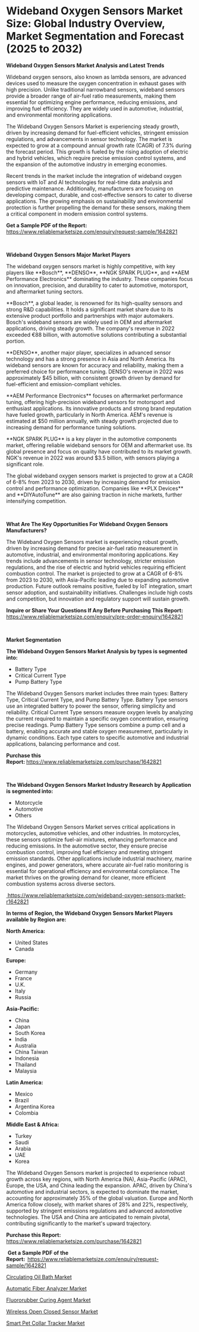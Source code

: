 <p><h1>Wideband Oxygen Sensors Market Size: Global Industry Overview, Market Segmentation and Forecast (2025 to 2032)</h1></p><p><strong>Wideband Oxygen Sensors Market Analysis and Latest Trends</strong></p>
<p><p>Wideband oxygen sensors, also known as lambda sensors, are advanced devices used to measure the oxygen concentration in exhaust gases with high precision. Unlike traditional narrowband sensors, wideband sensors provide a broader range of air-fuel ratio measurements, making them essential for optimizing engine performance, reducing emissions, and improving fuel efficiency. They are widely used in automotive, industrial, and environmental monitoring applications.</p><p>The Wideband Oxygen Sensors Market is experiencing steady growth, driven by increasing demand for fuel-efficient vehicles, stringent emission regulations, and advancements in sensor technology. The market is expected to grow at a compound annual growth rate (CAGR) of 7.3% during the forecast period. This growth is fueled by the rising adoption of electric and hybrid vehicles, which require precise emission control systems, and the expansion of the automotive industry in emerging economies.</p><p>Recent trends in the market include the integration of wideband oxygen sensors with IoT and AI technologies for real-time data analysis and predictive maintenance. Additionally, manufacturers are focusing on developing compact, durable, and cost-effective sensors to cater to diverse applications. The growing emphasis on sustainability and environmental protection is further propelling the demand for these sensors, making them a critical component in modern emission control systems.</p></p>
<p><strong>Get a Sample PDF of the Report:&nbsp;</strong> <a href="https://www.reliablemarketsize.com/enquiry/request-sample/1642821?utm_campaign=1901&utm_medium=2&utm_source=Github&utm_content=ia&utm_term=22012025&utm_id=wideband-oxygen-sensors">https://www.reliablemarketsize.com/enquiry/request-sample/1642821</a></p>
<p>&nbsp;</p>
<p><strong>Wideband Oxygen Sensors Major Market Players</strong></p>
<p><p>The wideband oxygen sensors market is highly competitive, with key players like **Bosch**, **DENSO**, **NGK SPARK PLUG**, and **AEM Performance Electronics** dominating the industry. These companies focus on innovation, precision, and durability to cater to automotive, motorsport, and aftermarket tuning sectors.</p><p>**Bosch**, a global leader, is renowned for its high-quality sensors and strong R&D capabilities. It holds a significant market share due to its extensive product portfolio and partnerships with major automakers. Bosch's wideband sensors are widely used in OEM and aftermarket applications, driving steady growth. The company's revenue in 2022 exceeded €88 billion, with automotive solutions contributing a substantial portion.</p><p>**DENSO**, another major player, specializes in advanced sensor technology and has a strong presence in Asia and North America. Its wideband sensors are known for accuracy and reliability, making them a preferred choice for performance tuning. DENSO's revenue in 2022 was approximately $45 billion, with consistent growth driven by demand for fuel-efficient and emission-compliant vehicles.</p><p>**AEM Performance Electronics** focuses on aftermarket performance tuning, offering high-precision wideband sensors for motorsport and enthusiast applications. Its innovative products and strong brand reputation have fueled growth, particularly in North America. AEM's revenue is estimated at $50 million annually, with steady growth projected due to increasing demand for performance tuning solutions.</p><p>**NGK SPARK PLUG** is a key player in the automotive components market, offering reliable wideband sensors for OEM and aftermarket use. Its global presence and focus on quality have contributed to its market growth. NGK's revenue in 2022 was around $3.5 billion, with sensors playing a significant role.</p><p>The global wideband oxygen sensors market is projected to grow at a CAGR of 6-8% from 2023 to 2030, driven by increasing demand for emission control and performance optimization. Companies like **PLX Devices** and **DIYAutoTune** are also gaining traction in niche markets, further intensifying competition.</p></p>
<p>&nbsp;</p>
<p><strong>What Are The Key Opportunities For Wideband Oxygen Sensors Manufacturers?</strong></p>
<p><p>The Wideband Oxygen Sensors market is experiencing robust growth, driven by increasing demand for precise air-fuel ratio measurement in automotive, industrial, and environmental monitoring applications. Key trends include advancements in sensor technology, stricter emission regulations, and the rise of electric and hybrid vehicles requiring efficient combustion control. The market is projected to grow at a CAGR of 6-8% from 2023 to 2030, with Asia-Pacific leading due to expanding automotive production. Future outlook remains positive, fueled by IoT integration, smart sensor adoption, and sustainability initiatives. Challenges include high costs and competition, but innovation and regulatory support will sustain growth.</p></p>
<p><strong>Inquire or Share Your Questions If Any Before Purchasing This Report:</strong> <a href="https://www.reliablemarketsize.com/enquiry/pre-order-enquiry/1642821?utm_campaign=1901&utm_medium=2&utm_source=Github&utm_content=ia&utm_term=22012025&utm_id=wideband-oxygen-sensors">https://www.reliablemarketsize.com/enquiry/pre-order-enquiry/1642821</a></p>
<p>&nbsp;</p>
<p><strong>Market Segmentation</strong></p>
<p><strong>The Wideband Oxygen Sensors Market Analysis by types is segmented into:</strong></p>
<p><ul><li>Battery Type</li><li>Critical Current Type</li><li>Pump Battery Type</li></ul></p>
<p><p>The Wideband Oxygen Sensors market includes three main types: Battery Type, Critical Current Type, and Pump Battery Type. Battery Type sensors use an integrated battery to power the sensor, offering simplicity and reliability. Critical Current Type sensors measure oxygen levels by analyzing the current required to maintain a specific oxygen concentration, ensuring precise readings. Pump Battery Type sensors combine a pump cell and a battery, enabling accurate and stable oxygen measurement, particularly in dynamic conditions. Each type caters to specific automotive and industrial applications, balancing performance and cost.</p></p>
<p><strong>Purchase this Report:&nbsp;</strong><a href="https://www.reliablemarketsize.com/purchase/1642821?utm_campaign=1901&utm_medium=2&utm_source=Github&utm_content=ia&utm_term=22012025&utm_id=wideband-oxygen-sensors">https://www.reliablemarketsize.com/purchase/1642821</a></p>
<p>&nbsp;</p>
<p><strong>The Wideband Oxygen Sensors Market Industry Research by Application is segmented into:</strong></p>
<p><ul><li>Motorcycle</li><li>Automotive</li><li>Others</li></ul></p>
<p><p>The Wideband Oxygen Sensors Market serves critical applications in motorcycles, automotive vehicles, and other industries. In motorcycles, these sensors optimize fuel-air mixtures, enhancing performance and reducing emissions. In the automotive sector, they ensure precise combustion control, improving fuel efficiency and meeting stringent emission standards. Other applications include industrial machinery, marine engines, and power generators, where accurate air-fuel ratio monitoring is essential for operational efficiency and environmental compliance. The market thrives on the growing demand for cleaner, more efficient combustion systems across diverse sectors.</p></p>
<p><a href="https://www.reliablemarketsize.com/wideband-oxygen-sensors-market-r1642821?utm_campaign=1901&utm_medium=2&utm_source=Github&utm_content=ia&utm_term=22012025&utm_id=wideband-oxygen-sensors">&nbsp;https://www.reliablemarketsize.com/wideband-oxygen-sensors-market-r1642821</a></p>
<p><strong>In terms of Region, the Wideband Oxygen Sensors Market Players available by Region are:</strong></p>
<p>
    <p> <strong> North America: </strong>
        <ul>
            <li>United States</li>
            <li>Canada</li>
        </ul>
        </p> 
    <p> <strong> Europe: </strong>
        <ul>
            <li>Germany</li>
            <li>France</li>
            <li>U.K.</li>
            <li>Italy</li>
            <li>Russia</li>
        </ul>
        </p> 
    <p> <strong> Asia-Pacific: </strong>
        <ul>
            <li>China</li>
            <li>Japan</li>
            <li>South Korea</li>
            <li>India</li>
            <li>Australia</li>
            <li>China Taiwan</li>
            <li>Indonesia</li>
            <li>Thailand</li>
            <li>Malaysia</li>
        </ul>
        </p> 
    <p> <strong> Latin America: </strong>
        <ul>
            <li>Mexico</li>
            <li>Brazil</li>
            <li>Argentina Korea</li>
            <li>Colombia</li>
        </ul>
        </p> 
    <p> <strong> Middle East & Africa: </strong>
        <ul>
            <li>Turkey</li>
            <li>Saudi</li>
            <li>Arabia</li>
            <li>UAE</li>
            <li>Korea</li>
        </ul>
    </p>
    </p>
<p><p>The Wideband Oxygen Sensors market is projected to experience robust growth across key regions, with North America (NA), Asia-Pacific (APAC), Europe, the USA, and China leading the expansion. APAC, driven by China's automotive and industrial sectors, is expected to dominate the market, accounting for approximately 35% of the global valuation. Europe and North America follow closely, with market shares of 28% and 22%, respectively, supported by stringent emissions regulations and advanced automotive technologies. The USA and China are anticipated to remain pivotal, contributing significantly to the market's upward trajectory.</p></p>
<p><strong>Purchase this Report: </strong><a href="https://www.reliablemarketsize.com/purchase/1642821?utm_campaign=1901&utm_medium=2&utm_source=Github&utm_content=ia&utm_term=22012025&utm_id=wideband-oxygen-sensors">https://www.reliablemarketsize.com/purchase/1642821</a></p>
<p>&nbsp;<strong>Get a Sample PDF of the Report:&nbsp;&nbsp;</strong><a href="https://www.reliablemarketsize.com/enquiry/request-sample/1642821?utm_campaign=1901&utm_medium=2&utm_source=Github&utm_content=ia&utm_term=22012025&utm_id=wideband-oxygen-sensors">https://www.reliablemarketsize.com/enquiry/request-sample/1642821</a></p>
<p><strong></strong></p>
<p><p><a href="https://www.linkedin.com/pulse/acomprehensive-analysis-onthe-sizedynamicsand-expected-djhzc?utm_campaign=1901&utm_medium=2&utm_source=Github&utm_content=ia&utm_term=22012025&utm_id=wideband-oxygen-sensors">Circulating Oil Bath Market</a></p><p><a href="https://www.linkedin.com/pulse/exploring-automatic-fiber-analyzer-market-dynamics-projected-wnple?utm_campaign=1901&utm_medium=2&utm_source=Github&utm_content=ia&utm_term=22012025&utm_id=wideband-oxygen-sensors">Automatic Fiber Analyzer Market</a></p><p><a href="https://www.linkedin.com/pulse/fluororubber-curing-agent-market-report-in-depth-analysis-7esle?utm_campaign=1901&utm_medium=2&utm_source=Github&utm_content=ia&utm_term=22012025&utm_id=wideband-oxygen-sensors">Fluororubber Curing Agent Market</a></p><p><a href="https://www.linkedin.com/pulse/study-wireless-open-closed-sensor-market-offeringdata-concerning-ud8ue?utm_campaign=1901&utm_medium=2&utm_source=Github&utm_content=ia&utm_term=22012025&utm_id=wideband-oxygen-sensors">Wireless Open Closed Sensor Market</a></p><p><a href="https://www.linkedin.com/pulse/in-depth-smart-pet-collar-tracker-market-report-size-l3fkc?utm_campaign=1901&utm_medium=2&utm_source=Github&utm_content=ia&utm_term=22012025&utm_id=wideband-oxygen-sensors">Smart Pet Collar Tracker Market</a></p></p>